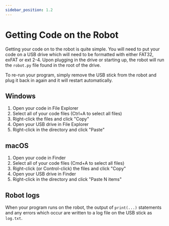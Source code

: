 ```yaml
---
sidebar_position: 1.2
---
```


# Getting Code on the Robot

Getting your code on to the robot is quite simple. You will need to put your code on a USB drive which will need to be formatted with either FAT32, exFAT or ext 2-4. Upon plugging in the drive or starting up, the robot will run the `robot.py` file found in the root of the drive.

To re-run your program, simply remove the USB stick from the robot and plug it back in again and it will restart automatically.

## Windows

1. Open your code in File Explorer
2. Select all of your code files (Ctrl+A to select all files)
3. Right-click the files and click "Copy"
4. Open your USB drive in File Explorer
5. Right-click in the directory and click "Paste"

## macOS

1. Open your code in Finder
2. Select all of your code files (Cmd+A to select all files)
3. Right-click (or Control-click) the files and click "Copy"
4. Open your USB drive in Finder
5. Right-click in the directory and click "Paste N items"

## Robot logs

When your program runs on the robot, the output of `print(...)` statements and any errors which occur are written to a log file on the USB stick as `log.txt`.

